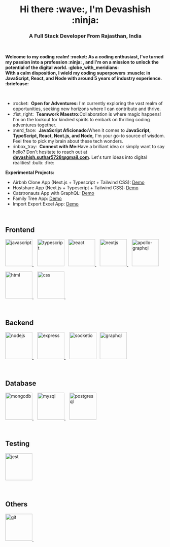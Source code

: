 <h1 align="center">Hi there :wave:, I'm Devashish :ninja: </h1>

<h3 align="center">A Full Stack Developer From Rajasthan, India</h3>

<br/>
<p><strong>Welcome to my coding realm! :rocket: As a coding enthusiast, I've turned my passion into a profession :ninja: , and I'm on a mission to unlock the potential of the digital world. :globe_with_meridians: <br/>
With a calm disposition, I wield my coding superpowers :muscle: in JavaScript, React, and Node with around 5 years of industry experience. :briefcase:</strong></p>
</br>

<ul>
<li>:rocket: &nbsp;<strong>Open for Adventures:</strong> I'm currently exploring the vast realm of opportunities, seeking new horizons where I can contribute and thrive.</li>
<li>:fist_right: &nbsp;<strong>Teamwork Maestro:</strong>Collaboration is where magic happens! I'm on the lookout for kindred spirits to embark on thrilling coding adventures together.</li>
<li>:nerd_face: &nbsp;<strong>JavaScript Aficionado:</strong>When it comes to <strong>JavaScript, TypeScript, React, Next.js, and Node,</strong> I'm your go-to source of wisdom. Feel free to pick my brain about these tech wonders.</li>
<li>:inbox_tray: &nbsp;<strong>Connect with Me:</strong>Have a brilliant idea or simply want to say hello? Don't hesitate to reach out at <strong><a href="mailto:devashish.suthar5728@gmail.com">devashish.suthar5728@gmail.com</a></strong>. Let's turn ideas into digital realities! :bulb: :fire:</li>
</ul>
<p><strong>Experimental Projects: </strong></p>
<ul>
  <li>Airbnb Clone App (Next.js + Typescript + Tailwind CSS): <a
    href="https://airbnb-next-me.vercel.app/"
    target="_blank"
  >Demo
  </a>
  </li>
  <li>Hostshare App (Next.js + Typescript + Tailwind CSS): <a
    href="https://hostshare-next.vercel.app/"
    target="_blank"
  >Demo
  </a>
  </li>
  <li>Catstronauts App with GraphQL: <a
    href="https://catstronauts-react.netlify.app/"
    target="_blank"
  >Demo
  </a>
  </li>
   <li>Family Tree App: <a
    href="https://family-tree-react.netlify.app/"
    target="_blank"
  >Demo
  </a>
  </li>
  </li>
   <li>Import Export Excel App: <a
    href="https://import-export-excel.netlify.app/"
    target="_blank"
  >Demo
  </a>
  </li>
</ul>
<br/>
<h2>Frontend</h2>
<p>
  <a
    href="https://developer.mozilla.org/en-US/docs/Web/JavaScript"
    target="_blank"
  >
    <img
      src="https://cdn.jsdelivr.net/gh/devicons/devicon/icons/javascript/javascript-original.svg"
      alt="javascript"
      height="85"
    />
  </a>
  &nbsp;&nbsp;
  <a href="https://www.typescriptlang.org/" target="_blank"
    ><img
      src="https://www.vectorlogo.zone/logos/typescriptlang/typescriptlang-icon.svg"
      alt="typescript"
      height="85" /></a
  >&nbsp;&nbsp;
  <a href="https://reactjs.org/" target="_blank">
    <img
      src="https://www.vectorlogo.zone/logos/reactjs/reactjs-ar21.svg"
      alt="react"
      height="85"
    /> </a
  >&nbsp;&nbsp;
  <a href="https://nextjs.org/" target="_blank">
    <img
      src="https://cdn.jsdelivr.net/gh/devicons/devicon/icons/nextjs/nextjs-original-wordmark.svg"
      alt="nextjs"
      height="85"
    />
  </a>
  &nbsp;&nbsp;
  <a href="https://www.apollographql.com/" target="_blank">
    <img
      src="https://www.vectorlogo.zone/logos/apollographql/apollographql-ar21.svg"
      alt="apollo-graphql"
      height="85"
    />
  </a>
</p>
<p>
  <a href="https://www.w3.org/html/" target="_blank">
    <img
      src="https://cdn.jsdelivr.net/gh/devicons/devicon/icons/html5/html5-original-wordmark.svg"
      alt="html"
      height="85"
    />
  </a>
  &nbsp;&nbsp;
  <a href="https://www.w3schools.com/css/" target="_blank">
    <img
      src="https://cdn.jsdelivr.net/gh/devicons/devicon/icons/css3/css3-original-wordmark.svg"
      alt="css"
      height="85"
    />
  </a>
  &nbsp;&nbsp;
</p>

<br />
<h2>Backend</h2>
<p>
  <a href="https://nodejs.org" target="_blank">
    <img
      src="https://www.vectorlogo.zone/logos/nodejs/nodejs-ar21.svg"
      alt="nodejs"
      height="85"
    />
  </a>
  &nbsp;&nbsp;
  <a href="https://expressjs.com" target="_blank">
    <img
      src="https://www.vectorlogo.zone/logos/expressjs/expressjs-ar21.svg"
      alt="express"
      height="85"
    /> </a
  >&nbsp;&nbsp;
  <a href="https://socket.io/" target="_blank"
    ><img
      src="https://www.vectorlogo.zone/logos/socketio/socketio-ar21.svg"
      alt="socketio"
      height="85" /></a
  >&nbsp;&nbsp;
  <a href="https://graphql.org/" target="_blank"
    ><img
      src="https://www.vectorlogo.zone/logos/graphql/graphql-ar21.svg"
      alt="graphql"
      height="85" /></a
  >&nbsp;&nbsp;
</p>

<br />
<h2>Database</h2>
<p>
  <a href="https://www.mongodb.com/" target="_blank">
    <img
      src="https://www.vectorlogo.zone/logos/mongodb/mongodb-ar21.svg"
      alt="mongodb"
      height="85"
    />
  </a>
  &nbsp;&nbsp;
  <a href="https://www.mysql.com/" target="_blank">
    <img
      src="https://www.vectorlogo.zone/logos/mysql/mysql-ar21.svg"
      alt="mysql"
      height="85"
    />
  </a>
  &nbsp;&nbsp;
  <a href="https://www.postgresql.org/" target="_blank"
    ><img
      src="https://www.vectorlogo.zone/logos/postgresql/postgresql-ar21.svg"
      alt="postgresql"
      height="85" /></a
  >&nbsp;&nbsp;
</p>

<br />
<h2>Testing</h2>
<p>
  <a href="https://jestjs.io/" target="_blank"
    ><img
      src="https://www.vectorlogo.zone/logos/jestjsio/jestjsio-ar21.svg"
      alt="jest"
      height="85" /></a
  >&nbsp;&nbsp;
</p>

<br />
<h2>Others</h2>
<p>
  <a href="https://git-scm.com/" target="_blank">
    <img
      src="https://www.vectorlogo.zone/logos/git-scm/git-scm-ar21.svg"
      alt="git"
      height="85"
    />
  </a>
  &nbsp;&nbsp;
</p>
